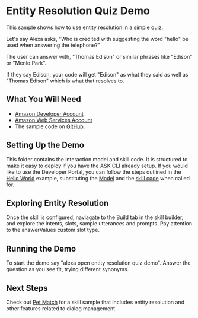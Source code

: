 # Entity Resolution Quiz Demo
This sample shows how to use entity resolution in a simple quiz.

Let's say Alexa asks, "Who is credited with suggesting the word "hello" be used when answering the telephone?"

The user can answer with, "Thomas Edison" or similar phrases like "Edison" or "Menlo Park".

If they say Edison, your code will get "Edison" as what they said as well as "Thomas Edison" which is what that resolves to.

## What You Will Need
*  [Amazon Developer Account](http://developer.amazon.com/alexa)
*  [Amazon Web Services Account](http://aws.amazon.com/)
*  The sample code on [GitHub](https://github.com/alexa/alexa-cookbook/feature-demos/skill-demo-entity-resolution/).

## Setting Up the Demo
This folder contains the interaction model and skill code.  It is structured to make it easy to deploy if you have the ASK CLI already setup.  If you would like to use the Developer Portal, you can follow the steps outlined in the [Hello World](https://github.com/alexa/skill-sample-nodejs-hello-world) example, substituting the [Model](./models/en-US.json) and the [skill code](./lambda/custom/index.js) when called for.

## Exploring Entity Resolution
Once the skill is configured, naviagate to the Build tab in the skill builder, and explore the intents, slots, sample utterances and prompts.  Pay attention to the answerValues custom slot type.

## Running the Demo
To start the demo say "alexa open entity resolution quiz demo".  Answer the question as you see fit, trying different synonyms.

## Next Steps
Check out [Pet Match](https://github.com/alexa/skill-sample-nodejs-petmatch) for a skill sample that includes entity resolution and other features related to dialog management. 